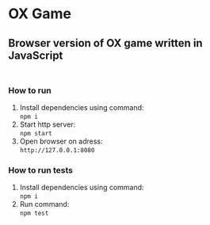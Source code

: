 # OX Game
## Browser version of OX game written in JavaScript <br><br>
### How to run
1. Install dependencies using command: <br>
    `npm i`
2. Start http server: <br> 
    `npm start`
3. Open browser on adress: <br>
   `http://127.0.0.1:8080`


### How to run tests
1. Install dependencies using command: <br>
    `npm i`
2. Run command: <br>
   `npm test`
